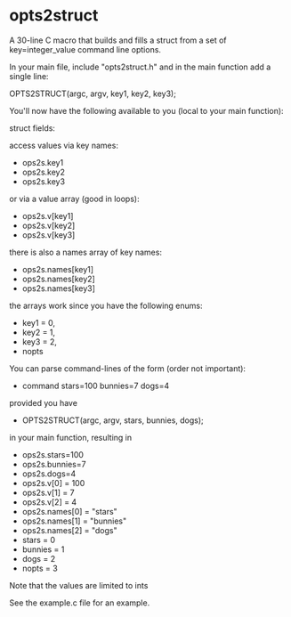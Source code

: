 opts2struct
===========

A 30-line C macro that builds and fills a struct from a set of key=integer_value command line options.


In your main file, include "opts2struct.h" and in the main function add a single line:

OPTS2STRUCT(argc, argv, key1, key2, key3);

You'll now have the following available to you (local to your main function):

struct fields:

access values via key names:

- ops2s.key1
- ops2s.key2
- ops2s.key3

or via a value array (good in loops):

- ops2s.v[key1]
- ops2s.v[key2]
- ops2s.v[key3]

there is also a names array of key names:

- ops2s.names[key1]
- ops2s.names[key2]
- ops2s.names[key3]

the arrays work since you have the following enums:

- key1 = 0,
- key2 = 1,
- key3 = 2,
- nopts

You can parse command-lines of the form (order not important):

- command stars=100 bunnies=7 dogs=4

provided you have 

- OPTS2STRUCT(argc, argv, stars, bunnies, dogs);

in your main function, resulting in

- ops2s.stars=100
- ops2s.bunnies=7
- ops2s.dogs=4
- ops2s.v[0] = 100
- ops2s.v[1] = 7
- ops2s.v[2] = 4
- ops2s.names[0] = "stars"
- ops2s.names[1] = "bunnies"
- ops2s.names[2] = "dogs"
- stars = 0
- bunnies = 1
- dogs = 2
- nopts = 3

Note that the values are limited to ints

See the example.c file for an example.
